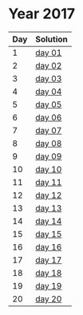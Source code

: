 # Year 2017

| Day | Solution |
| --- | --- |
| 1 | [day 01](/2017/day_01/src/main.rs) |
| 2 | [day 02](/2017/day_02/src/main.rs) |
| 3 | [day 03](/2017/day_03/src/main.rs) |
| 4 | [day 04](/2017/day_04/src/main.rs) |
| 5 | [day 05](/2017/day_05/src/main.rs) |
| 6 | [day 06](/2017/day_06/src/main.rs) |
| 7 | [day 07](/2017/day_07/src/main.rs) |
| 8 | [day 08](/2017/day_08/src/main.rs) |
| 9 | [day 09](/2017/day_09/src/main.rs) |
| 10 | [day 10](/2017/day_10/src/main.rs) |
| 11 | [day 11](/2017/day_11/src/main.rs) |
| 12 | [day 12](/2017/day_12/src/main.rs) |
| 13 | [day 13](/2017/day_13/src/main.rs) |
| 14 | [day 14](/2017/day_14/src/main.rs) |
| 15 | [day 15](/2017/day_15/src/main.rs) |
| 16 | [day 16](/2017/day_16/src/main.rs) |
| 17 | [day 17](/2017/day_17/src/main.rs) |
| 18 | [day 18](/2017/day_18/src/main.rs) |
| 19 | [day 19](/2017/day_19/src/main.rs) |
| 20 | [day 20](/2017/day_20/src/main.rs) |
